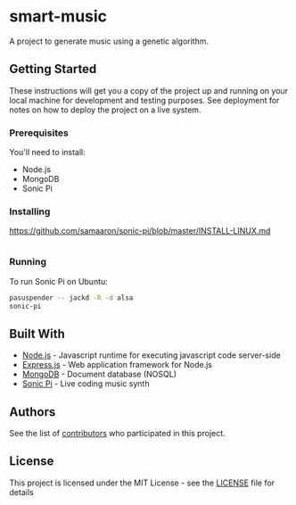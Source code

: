 # smart-music

A project to generate music using a genetic algorithm.

## Getting Started

These instructions will get you a copy of the project up and running on your local machine for development and testing purposes. See deployment for notes on how to deploy the project on a live system.

### Prerequisites

You'll need to install:

 * Node.js
 * MongoDB
 * Sonic Pi

### Installing

https://github.com/samaaron/sonic-pi/blob/master/INSTALL-LINUX.md

```bash

```

### Running

To run Sonic Pi on Ubuntu:
```bash
pasuspender -- jackd -R -d alsa
sonic-pi
```

## Built With

* [Node.js](https://nodejs.org/en/) - Javascript runtime for executing javascript code server-side
* [Express.js](https://expressjs.com/) - Web application framework for Node.js
* [MongoDB](https://www.mongodb.com/) - Document database (NOSQL)
* [Sonic Pi](http://sonic-pi.net/) - Live coding music synth

## Authors

See the list of [contributors](https://github.com/tshin7/smart-music/contributors) who participated in this project.

## License

This project is licensed under the MIT License - see the [LICENSE](LICENSE) file for details
